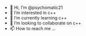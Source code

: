 - 👋 Hi, I’m @psychomatic21
- 👀 I’m interested in c++
- 🌱 I’m currently learning c++
- 💞️ I’m looking to collaborate on c++
- 📫 How to reach me ...

<!---
psychomatic21/psychomatic21 is a ✨ special ✨ repository because its `README.md` (this file) appears on your GitHub profile.
You can click the Preview link to take a look at your changes.
--->
